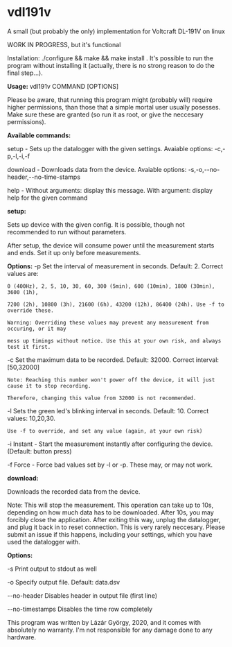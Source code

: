 # vdl191v
A small (but probably the only) implementation for Voltcraft DL-191V on linux

WORK IN PROGRESS, but it's functional

Installation: ./configure && make && make install . It's possible to run the program without installing it (actually, there is no strong reason to do the final step...).

**Usage:** vdl191v COMMAND [OPTIONS]

Please be aware, that running this program might (probably will) require higher permissions, than those that a simple mortal user usually posesses. Make sure these are granted (so run it as root, or give the neccesary permissions).

**Available commands:**

setup - Sets up the datalogger with the given settings. Avaiable options: -c,-p,-l,-i,-f

download - Downloads data from the device. Avaiable options: -s,-o,--no-header,--no-time-stamps

help - Without arguments: display this message. With argument: display help for the given command

**setup:**

Sets up device with the given config. It is possible, though not recommended to run without parameters.

After setup, the device will consume power until the measurement starts and ends. Set it up only before measurements.

**Options:**
   -p                Set the interval of measurement in seconds. Default: 2. Correct values are:
   
    0 (400Hz), 2, 5, 10, 30, 60, 300 (5min), 600 (10min), 1800 (30min), 3600 (1h),
                     
    7200 (2h), 10800 (3h), 21600 (6h), 43200 (12h), 86400 (24h). Use -f to override these.
                     
    Warning: Overriding these values may prevent any measurement from occuring, or it may
                     
    mess up timings without notice. Use this at your own risk, and always test it first.
                     

   -c                Set the maximum data to be recorded. Default: 32000. Correct interval: [50,32000]
   
    Note: Reaching this number won't power off the device, it will just cause it to stop recording.
                     
    Therefore, changing this value from 32000 is not recommended.
                     

   -l                Sets the green led's blinking interval in seconds. Default: 10. Correct values: 10,20,30.
   
    Use -f to override, and set any value (again, at your own risk)
                     

   -i                Instant - Start the measurement instantly after configuring the device. (Default: button press)
   

   -f                Force - Force bad values set by -l or -p. These may, or may not work.


**download:**

Downloads the recorded data from the device.

Note: This will stop the measurement. This operation can take up to 10s, depending on how much data has to be downloaded. After 10s, you may forcibly close the application. After exiting this way, unplug the datalogger, and plug it back in to reset connection. This is very rarely neccesary. Please submit an issue if this happens, including your settings, which you have used the datalogger with.

**Options:**

   -s                Print output to stdout as well
   
   -o                Specify output file. Default: data.dsv
   
   --no-header       Disables header in output file (first line)
   
   --no-timestamps   Disables the time row completely
   

This program was written by Lázár György, 2020, and it comes with absolutely no warranty. I'm not responsible for any damage done to any hardware.
